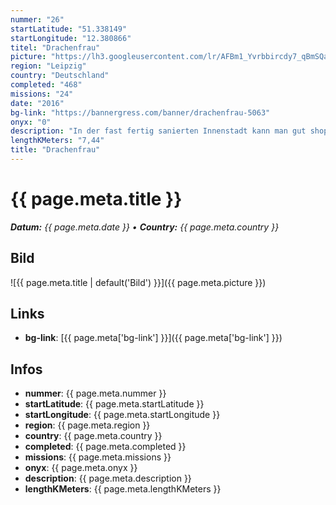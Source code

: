 ```yaml
---
nummer: "26"
startLatitude: "51.338149"
startLongitude: "12.380866"
titel: "Drachenfrau"
picture: "https://lh3.googleusercontent.com/lr/AFBm1_Yvrbbircdy7_qBmSQaQ2VNzUAN3AwiDwPAGwFuKQN7bzjq99pvwUPQ7s3C-lCwppLBsOYbqPu5FYSn5Nh8PU3I62nLsazhm6_ojWOq667tYaKDNB1Lsn2Lg2wGwuFtqqHmPimQ-gFFeOwdfmI3jdRx-tVRJ3HK0kywZKWBzRzHk96IA1ho0uSZCKfstPpSvfF8dSdXAyTk4Fqfuv-DhP5OY-JvZtSCZFmIFeOUGRswjMsHxL4IvXsbc8agjqjQOmq2g1czo9IRwE9Hh0dJCRqI9FooosUOLUUy82Ltwa7BoSYBORtJwsnnEbb_KAmsTQ298GT5IPbyQ6wM_dDQ98hVpG42rL8kkySOKU7clOwtggrfvMEY24t05D_K6LLXB16T_v2ThcHbxwU50JidZBFVQBEpIQM1Js89RGJdBwqq8_J0nWto44DYBulnWE2SBNk6eOXTNF_sACnwCJqJXlCafmlI6Yz8XyrnY6Uk-MTdsL0KRzC49t2c85nnDsu5SCD5QbRXsTpNj2I1tk_4_HiTp-grqycgw3DAsdEkwGZJa4vu3iltwUAFlXD3gq2ep-hFOPRTmD3u-grT6_ZR8s-qYPhXFGO_gkD8WJU-Zz_ckqhI3hpuMBI33DiBwCNDZ5Mu3zaqukmVskJh_Mk1EkdyjaZxIL5yQ2yEB2DsQVpzjwVfNSUSn38mH6cnoFXd829DXVG4alGsIa1NrGUUmKM-6DL67rLObDUzSOe2FJpl5oXv_pAyura2eZhVgOJ03C3MhDnpjHyzsIr_m7db_d-0z1YdpPKzgyMwr5mwJdoKHGiX0lfDG0XMFj7dozdzBvAL6UWr3UJltzs1wboZI-43hDjNKkgURNcq"
region: "Leipzig"
country: "Deutschland"
completed: "468"
missions: "24"
date: "2016"
bg-link: "https://bannergress.com/banner/drachenfrau-5063"
onyx: "0"
description: "In der fast fertig sanierten Innenstadt kann man gut shoppen, altes und neues entdecken oder einfach durch die Gassen wandeln. Viel Spaß dabei."
lengthKMeters: "7,44"
title: "Drachenfrau"
---
```


# {{ page.meta.title }}
_**Datum:** {{ page.meta.date }} • **Country:** {{ page.meta.country }}_

## Bild
![{{ page.meta.title | default('Bild') }}]({{ page.meta.picture }})

## Links
- **bg-link**: [{{ page.meta['bg-link'] }}]({{ page.meta['bg-link'] }})

## Infos
- **nummer**: {{ page.meta.nummer }}
- **startLatitude**: {{ page.meta.startLatitude }}
- **startLongitude**: {{ page.meta.startLongitude }}
- **region**: {{ page.meta.region }}
- **country**: {{ page.meta.country }}
- **completed**: {{ page.meta.completed }}
- **missions**: {{ page.meta.missions }}
- **onyx**: {{ page.meta.onyx }}
- **description**: {{ page.meta.description }}
- **lengthKMeters**: {{ page.meta.lengthKMeters }}

